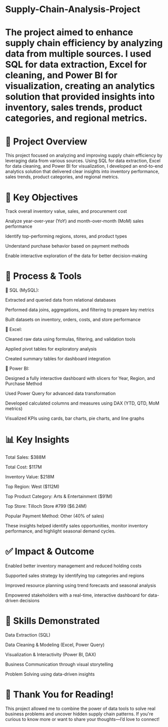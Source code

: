 # Supply-Chain-Analysis-Project
# The project aimed to enhance supply chain efficiency by analyzing data from multiple sources. I used SQL for data extraction, Excel for cleaning, and Power BI for visualization, creating an analytics solution that provided insights into inventory, sales trends, product categories, and regional metrics.


# 📖 Project Overview
This project focused on analyzing and improving supply chain efficiency by leveraging data from various sources. Using SQL for data extraction, Excel for data cleaning, and Power BI for visualization, I developed an end-to-end analytics solution that delivered clear insights into inventory performance, sales trends, product categories, and regional metrics.

# 🧾 Key Objectives
Track overall inventory value, sales, and procurement cost

Analyze year-over-year (YoY) and month-over-month (MoM) sales performance

Identify top-performing regions, stores, and product types

Understand purchase behavior based on payment methods

Enable interactive exploration of the data for better decision-making

# 🧩 Process & Tools
🔹 SQL (MySQL):

Extracted and queried data from relational databases

Performed data joins, aggregations, and filtering to prepare key metrics

Built datasets on inventory, orders, costs, and store performance

🔹 Excel:

Cleaned raw data using formulas, filtering, and validation tools

Applied pivot tables for exploratory analysis

Created summary tables for dashboard integration

🔹 Power BI:

Designed a fully interactive dashboard with slicers for Year, Region, and Purchase Method

Used Power Query for advanced data transformation

Developed calculated columns and measures using DAX (YTD, QTD, MoM metrics)

Visualized KPIs using cards, bar charts, pie charts, and line graphs

# 📊 Key Insights
Total Sales: $388M

Total Cost: $117M

Inventory Value: $218M

Top Region: West ($112M)

Top Product Category: Arts & Entertainment ($91M)

Top Store: Tilloch Store #799 ($6.24M)

Popular Payment Method: Other (40% of sales)

These insights helped identify sales opportunities, monitor inventory performance, and highlight seasonal demand cycles.

# ✅ Impact & Outcome
Enabled better inventory management and reduced holding costs

Supported sales strategy by identifying top categories and regions

Improved resource planning using trend forecasts and seasonal analysis

Empowered stakeholders with a real-time, interactive dashboard for data-driven decisions

# 🧠 Skills Demonstrated
Data Extraction (SQL)

Data Cleaning & Modeling (Excel, Power Query)

Visualization & Interactivity (Power BI, DAX)

Business Communication through visual storytelling

Problem Solving using data-driven insights

# 🙏 Thank You for Reading!
This project allowed me to combine the power of data tools to solve real business problems and uncover hidden supply chain patterns. If you're curious to know more or want to share your thoughts—I’d love to connect!

